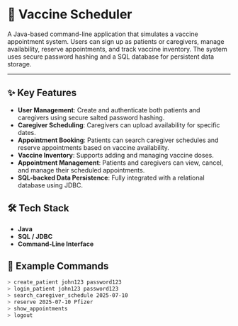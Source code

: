 # 💉 Vaccine Scheduler

A Java-based command-line application that simulates a vaccine appointment system. Users can sign up as patients or caregivers, manage availability, reserve appointments, and track vaccine inventory. The system uses secure password hashing and a SQL database for persistent data storage.

---

## ✨ Key Features
- **User Management**: Create and authenticate both patients and caregivers using secure salted password hashing.
- **Caregiver Scheduling**: Caregivers can upload availability for specific dates.
- **Appointment Booking**: Patients can search caregiver schedules and reserve appointments based on vaccine availability.
- **Vaccine Inventory**: Supports adding and managing vaccine doses.
- **Appointment Management**: Patients and caregivers can view, cancel, and manage their scheduled appointments.
- **SQL-backed Data Persistence**: Fully integrated with a relational database using JDBC.

## 🛠 Tech Stack
- **Java**
- **SQL / JDBC**
- **Command-Line Interface**

## 📁 Example Commands
```bash
> create_patient john123 password123
> login_patient john123 password123
> search_caregiver_schedule 2025-07-10
> reserve 2025-07-10 Pfizer
> show_appointments
> logout

